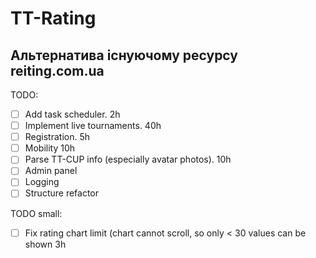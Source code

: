 # TT-Rating

## Альтернатива існуючому ресурсу reiting.com.ua

TODO:
- [ ] Add task scheduler. 2h
- [ ] Implement live tournaments. 40h
- [ ] Registration. 5h
- [ ] Mobility 10h
- [ ] Parse TT-CUP info (especially avatar photos). 10h
- [ ] Admin panel
- [ ] Logging
- [ ] Structure refactor

TODO small:
- [ ] Fix rating chart limit (chart cannot scroll, so only < 30 
values can be shown 3h

